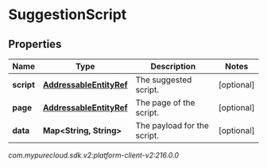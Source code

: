 # SuggestionScript


## Properties

| Name | Type | Description | Notes |
| ------------ | ------------- | ------------- | ------------- |
| **script** | [**AddressableEntityRef**](AddressableEntityRef) | The suggested script. |  [optional] |
| **page** | [**AddressableEntityRef**](AddressableEntityRef) | The page of the script. |  [optional] |
| **data** | **Map&lt;String, String&gt;** | The payload for the script. |  [optional] |




_com.mypurecloud.sdk.v2:platform-client-v2:216.0.0_
